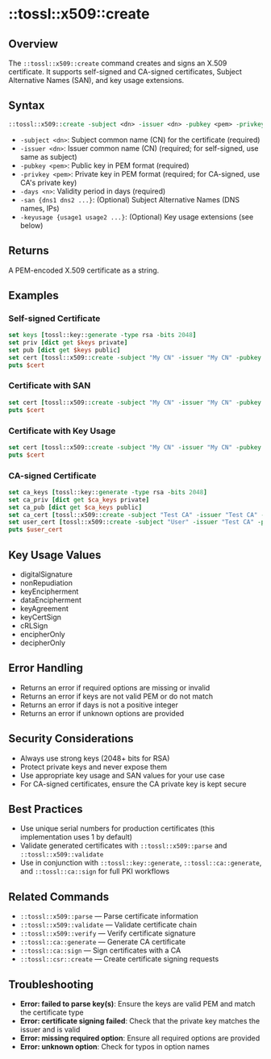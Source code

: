 # ::tossl::x509::create

## Overview

The `::tossl::x509::create` command creates and signs an X.509 certificate. It supports self-signed and CA-signed certificates, Subject Alternative Names (SAN), and key usage extensions.

## Syntax

```tcl
::tossl::x509::create -subject <dn> -issuer <dn> -pubkey <pem> -privkey <pem> -days <n> ?-san {dns1 dns2 ...}? ?-keyusage {usage1 usage2 ...}?
```

- `-subject <dn>`: Subject common name (CN) for the certificate (required)
- `-issuer <dn>`: Issuer common name (CN) (required; for self-signed, use same as subject)
- `-pubkey <pem>`: Public key in PEM format (required)
- `-privkey <pem>`: Private key in PEM format (required; for CA-signed, use CA's private key)
- `-days <n>`: Validity period in days (required)
- `-san {dns1 dns2 ...}`: (Optional) Subject Alternative Names (DNS names, IPs)
- `-keyusage {usage1 usage2 ...}`: (Optional) Key usage extensions (see below)

## Returns

A PEM-encoded X.509 certificate as a string.

## Examples

### Self-signed Certificate
```tcl
set keys [tossl::key::generate -type rsa -bits 2048]
set priv [dict get $keys private]
set pub [dict get $keys public]
set cert [tossl::x509::create -subject "My CN" -issuer "My CN" -pubkey $pub -privkey $priv -days 365]
puts $cert
```

### Certificate with SAN
```tcl
set cert [tossl::x509::create -subject "My CN" -issuer "My CN" -pubkey $pub -privkey $priv -days 365 -san {example.com www.example.com 127.0.0.1}]
puts $cert
```

### Certificate with Key Usage
```tcl
set cert [tossl::x509::create -subject "My CN" -issuer "My CN" -pubkey $pub -privkey $priv -days 365 -keyusage {digitalSignature keyEncipherment}]
puts $cert
```

### CA-signed Certificate
```tcl
set ca_keys [tossl::key::generate -type rsa -bits 2048]
set ca_priv [dict get $ca_keys private]
set ca_pub [dict get $ca_keys public]
set ca_cert [tossl::x509::create -subject "Test CA" -issuer "Test CA" -pubkey $ca_pub -privkey $ca_priv -days 3650]
set user_cert [tossl::x509::create -subject "User" -issuer "Test CA" -pubkey $pub -privkey $ca_priv -days 365]
puts $user_cert
```

## Key Usage Values
- digitalSignature
- nonRepudiation
- keyEncipherment
- dataEncipherment
- keyAgreement
- keyCertSign
- cRLSign
- encipherOnly
- decipherOnly

## Error Handling
- Returns an error if required options are missing or invalid
- Returns an error if keys are not valid PEM or do not match
- Returns an error if days is not a positive integer
- Returns an error if unknown options are provided

## Security Considerations
- Always use strong keys (2048+ bits for RSA)
- Protect private keys and never expose them
- Use appropriate key usage and SAN values for your use case
- For CA-signed certificates, ensure the CA private key is kept secure

## Best Practices
- Use unique serial numbers for production certificates (this implementation uses 1 by default)
- Validate generated certificates with `::tossl::x509::parse` and `::tossl::x509::validate`
- Use in conjunction with `::tossl::key::generate`, `::tossl::ca::generate`, and `::tossl::ca::sign` for full PKI workflows

## Related Commands
- `::tossl::x509::parse` — Parse certificate information
- `::tossl::x509::validate` — Validate certificate chain
- `::tossl::x509::verify` — Verify certificate signature
- `::tossl::ca::generate` — Generate CA certificate
- `::tossl::ca::sign` — Sign certificates with a CA
- `::tossl::csr::create` — Create certificate signing requests

## Troubleshooting
- **Error: failed to parse key(s)**: Ensure the keys are valid PEM and match the certificate type
- **Error: certificate signing failed**: Check that the private key matches the issuer and is valid
- **Error: missing required option**: Ensure all required options are provided
- **Error: unknown option**: Check for typos in option names 